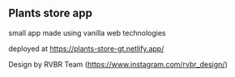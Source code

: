 ## Plants store app
small app made using vanilla web technologies

deployed at https://plants-store-gt.netlify.app/

Design by RVBR Team (https://www.instagram.com/rvbr_design/)
